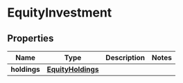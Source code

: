 

# EquityInvestment


## Properties

| Name | Type | Description | Notes |
|------------ | ------------- | ------------- | -------------|
|**holdings** | [**EquityHoldings**](EquityHoldings.md) |  |  |



